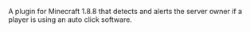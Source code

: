 A plugin for Minecraft 1.8.8 that detects and alerts the server owner if a player is using an auto click software.
